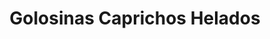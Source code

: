 ---
title: "Golosinas Caprichos Helados"
url: /a-guarda/golosinas-caprichos-helados/
shop: Kiosk
---